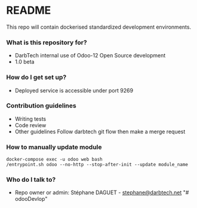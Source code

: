 # README #

This repo will contain dockerised standardized development environments.

### What is this repository for? ###

* DarbTech internal use of Odoo-12 Open Source development
* 1.0 beta


### How do I get set up? ###

* Deployed service is accessible under port 9269

### Contribution guidelines ###

* Writing tests
* Code review
* Other guidelines
	Follow darbtech git flow then make a merge request

### How to manually update module ###

```console
docker-compose exec -u odoo web bash
/entrypoint.sh odoo --no-http --stop-after-init --update module_name
```

### Who do I talk to? ###

* Repo owner or admin: Stéphane DAGUET - stephane@darbtech.net
"# odooDevlop" 
